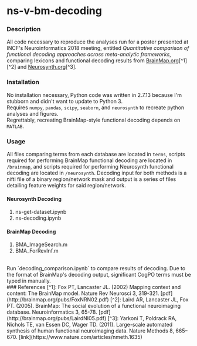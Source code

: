 # ns-v-bm-decoding
### Description
All code necessary to reproduce the analyses run for a poster presented at INCF's Neuroinformatics 2018 meeting, entitled _Quantitative comparison of functional decoding approaches across meta-analytic frameworks_, comparing lexicons and functional decoding results from [BrainMap.org](http://http://brainmap.org/ "BrainMap")[^1][^2] and [Neurosynth.org](http://neurosynth.org)[^3].
### Installation
No installation necessary, Python code was written in 2.7.13 because I'm stubborn and didn't want to update to Python 3. <br>Requires `numpy`, `pandas`, `scipy`, `seaborn`, and `neurosynth` to recreate python analyses and figures.<br>Regrettably, recreating BrainMap-style functional decoding depends on `MATLAB`.
### Usage
All files comparing terms from each database are located in `terms`, scripts required for performing BrainMap functional decoding are located in `/brainmap`, and scripts required for performing Neurosynth functional decoding are located in `/neurosynth`. Decoding input for both methods is a nifti file of a binary region/network mask and output is a series of files detailing feature weights for said region/network.
#### Neurosynth Decoding
1. ns-get-dataset.ipynb
2. ns-decoding.ipynb
#### BrainMap Decoding
1. BMA_ImageSearch.m
2. BMA_ForRevInf.m
<br>
Run `decoding_comparison.ipynb` to compare results of decoding. Due to the format of BrainMap's decoding output, significant CogPO terms must be typed in manually.
<br>
### References
[^1]: Fox PT, Lancaster JL. (2002) Mapping context and content: The BrainMap model. Nature Rev Neurosci 3, 319-321. [pdf](http://brainmap.org/pubs/FoxNRN02.pdf)
[^2]: Laird AR, Lancaster JL, Fox PT. (2005). BrainMap: The social evolution of a functional neuroimaging database. Neuroinformatics 3, 65-78. [pdf](http://brainmap.org/pubs/LairdNI05.pdf)
[^3]: Yarkoni T, Poldrack RA, Nichols TE, van Essen DC, Wager TD. (2011). Large-scale automated synthesis of human functional neuroimaging data. Nature Methods 8, 665–670. [link](https://www.nature.com/articles/nmeth.1635)
